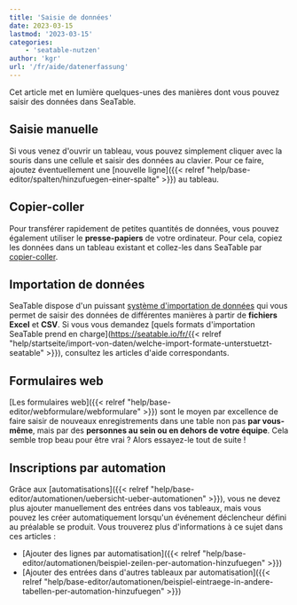 ```yaml
---
title: 'Saisie de données'
date: 2023-03-15
lastmod: '2023-03-15'
categories:
    - 'seatable-nutzen'
author: 'kgr'
url: '/fr/aide/datenerfassung'
---
```


Cet article met en lumière quelques-unes des manières dont vous pouvez saisir des données dans SeaTable.

## Saisie manuelle

Si vous venez d'ouvrir un tableau, vous pouvez simplement cliquer avec la souris dans une cellule et saisir des données au clavier. Pour ce faire, ajoutez éventuellement une [nouvelle ligne]({{< relref "help/base-editor/spalten/hinzufuegen-einer-spalte" >}}) au tableau.

## Copier-coller

Pour transférer rapidement de petites quantités de données, vous pouvez également utiliser le **presse-papiers** de votre ordinateur. Pour cela, copiez les données dans un tableau existant et collez-les dans SeaTable par [copier-coller](https://seatable.io/fr/docs/arbeiten-in-tabellen/hinzufuegen-von-daten-per-copy-and-paste/).

## Importation de données

SeaTable dispose d'un puissant [système d'importation de données](https://seatable.io/fr/docs-category/import-von-daten/) qui vous permet de saisir des données de différentes manières à partir de **fichiers** **Excel** et **CSV**. Si vous vous demandez [quels formats d'importation SeaTable prend en charge](https://seatable.io/fr/{{< relref "help/startseite/import-von-daten/welche-import-formate-unterstuetzt-seatable" >}}), consultez les articles d'aide correspondants.

## Formulaires web

[Les formulaires web]({{< relref "help/base-editor/webformulare/webformulare" >}}) sont le moyen par excellence de faire saisir de nouveaux enregistrements dans une table non pas **par vous-même**, mais par des **personnes au sein ou en dehors de votre équipe**. Cela semble trop beau pour être vrai ? Alors essayez-le tout de suite !

## Inscriptions par automation

Grâce aux [automatisations]({{< relref "help/base-editor/automationen/uebersicht-ueber-automationen" >}}), vous ne devez plus ajouter manuellement des entrées dans vos tableaux, mais vous pouvez les créer automatiquement lorsqu'un événement déclencheur défini au préalable se produit. Vous trouverez plus d'informations à ce sujet dans ces articles :

- [Ajouter des lignes par automatisation]({{< relref "help/base-editor/automationen/beispiel-zeilen-per-automation-hinzufuegen" >}})
- [Ajouter des entrées dans d'autres tableaux par automatisation]({{< relref "help/base-editor/automationen/beispiel-eintraege-in-andere-tabellen-per-automation-hinzufuegen" >}})
